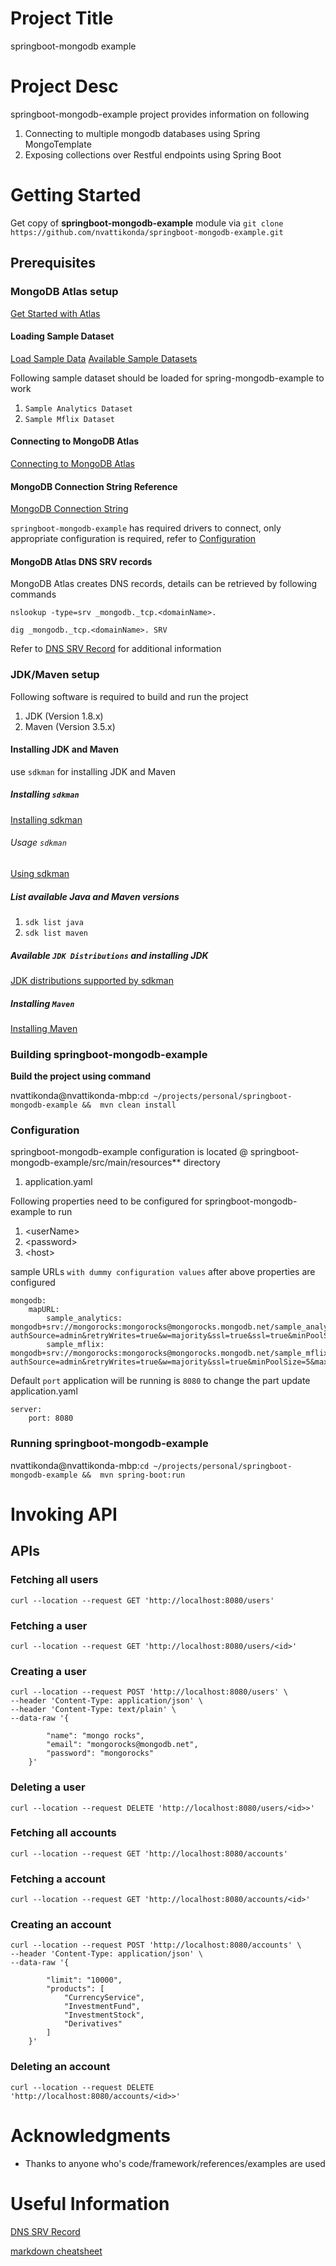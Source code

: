 # Project Title
springboot-mongodb example

# Project Desc
springboot-mongodb-example project provides information on following

1. Connecting to multiple mongodb databases using Spring MongoTemplate
2. Exposing collections over Restful endpoints using Spring Boot

# Getting Started
Get copy of **springboot-mongodb-example** module via `git clone https://github.com/nvattikonda/springboot-mongodb-example.git`
## Prerequisites

### MongoDB Atlas setup
[Get Started with Atlas](https://docs.atlas.mongodb.com/getting-started/)
#### Loading Sample Dataset
[Load Sample Data](https://docs.atlas.mongodb.com/sample-data/)
[Available Sample Datasets](https://docs.atlas.mongodb.com/sample-data/available-sample-datasets/)

Following sample dataset should be loaded for spring-mongodb-example to work
1. `Sample Analytics Dataset`
2. `Sample Mflix Dataset`

#### Connecting to MongoDB Atlas
[Connecting to MongoDB Atlas](https://intercom.help/mongodb-atlas/en/articles/3212463-connecting-to-an-atlas-cluster)

#### MongoDB Connection String Reference
[MongoDB Connection String](https://docs.mongodb.com/manual/reference/connection-string/)

`springboot-mongodb-example` has required drivers to connect, only appropriate
configuration is required, refer to [Configuration](#configuration)

#### MongoDB Atlas DNS SRV records
MongoDB Atlas creates DNS records, details can be retrieved by following commands

`nslookup -type=srv _mongodb._tcp.<domainName>.`

`dig _mongodb._tcp.<domainName>. SRV`

Refer to [DNS SRV Record](#useful-information) for additional information

### JDK/Maven setup

Following software is required to build and run the project
1. JDK (Version 1.8.x)
2. Maven (Version 3.5.x)

#### Installing JDK and Maven
use `sdkman` for installing JDK and Maven
##### Installing `sdkman`
[Installing sdkman](https://sdkman.io/install)

###### Usage `sdkman`
[Using sdkman](https://sdkman.io/usage)

##### List available Java and Maven versions
1. `sdk list java`
2. `sdk list maven`

##### Available `JDK Distributions` and installing JDK
[JDK distributions supported by sdkman](https://sdkman.io/jdks)

##### Installing `Maven`
[Installing Maven](https://sdkman.io/sdks#maven)

### Building springboot-mongodb-example
**Build the project using command**

nvattikonda@nvattikonda-mbp:`cd ~/projects/personal/springboot-mongodb-example &&  mvn clean install`

### Configuration
springboot-mongodb-example configuration is located @ springboot-mongodb-example/src/main/resources** directory
1. application.yaml

Following properties need to be configured for springboot-mongodb-example to run
1. \<userName\>
2. \<password\>
3. \<host\>

sample URLs `with dummy configuration values` after above properties are configured
```
mongodb:
    mapURL:
        sample_analytics: mongodb+srv://mongorocks:mongorocks@mongorocks.mongodb.net/sample_analytics?authSource=admin&retryWrites=true&w=majority&ssl=true&ssl=true&minPoolSize=5&maxPoolSize=100&maxIdleTimeMS=900000&connectTimeoutMS=5000&socketTimeoutMS=15000&waitQueueMultiple=1&waitQueueTimeoutMS=2000&readpreference=secondaryPreferred&appName=mongorocks
        sample_mflix: mongodb+srv://mongorocks:mongorocks@mongorocks.mongodb.net/sample_mflix?authSource=admin&retryWrites=true&w=majority&ssl=true&minPoolSize=5&maxPoolSize=100&maxIdleTimeMS=900000&connectTimeoutMS=5000&socketTimeoutMS=15000&waitQueueMultiple=1&waitQueueTimeoutMS=2000&readpreference=secondaryPreferred&appName=mongorocks
```

Default `port` application will be running is `8080` to change the part update application.yaml
```
server:
    port: 8080
```


### Running springboot-mongodb-example
nvattikonda@nvattikonda-mbp:`cd ~/projects/personal/springboot-mongodb-example &&  mvn spring-boot:run`

# Invoking API

## APIs

### Fetching all users
```curl --location --request GET 'http://localhost:8080/users'```

### Fetching a user
```curl --location --request GET 'http://localhost:8080/users/<id>'```

### Creating a user
```
curl --location --request POST 'http://localhost:8080/users' \
--header 'Content-Type: application/json' \
--header 'Content-Type: text/plain' \
--data-raw '{
        
        "name": "mongo rocks",
        "email": "mongorocks@mongodb.net",
        "password": "mongorocks"
    }'
 ```
### Deleting a user
```curl --location --request DELETE 'http://localhost:8080/users/<id>>'```

### Fetching all accounts
```curl --location --request GET 'http://localhost:8080/accounts'```

### Fetching a account
```curl --location --request GET 'http://localhost:8080/accounts/<id>'```

### Creating an account
```
curl --location --request POST 'http://localhost:8080/accounts' \
--header 'Content-Type: application/json' \
--data-raw '{
      
        "limit": "10000",
        "products": [
            "CurrencyService",
            "InvestmentFund",
            "InvestmentStock",
            "Derivatives"
        ]
    }'
```
### Deleting an account
```curl --location --request DELETE 'http://localhost:8080/accounts/<id>>'```

# Acknowledgments
* Thanks to anyone who's code/framework/references/examples are used

# Useful Information
[DNS SRV Record](https://en.wikipedia.org/wiki/SRV_record)

[markdown cheatsheet](https://github.com/adam-p/markdown-here/wiki/Markdown-Cheatsheet)

